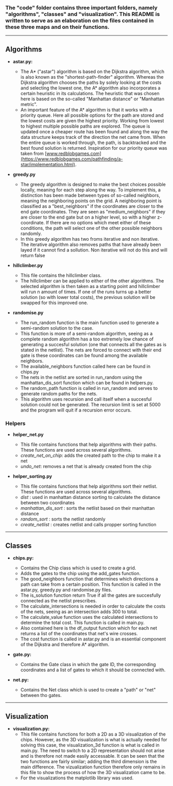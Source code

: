 ### The "code" folder contains three important folders, namely "algorithms", "classes" and "visualization". This README is written to serve as an elaboration on the files contained in these three maps and on their functions.

--------------------------------------------------
## Algorithms
- **astar.py:**
    - The A* ("astar") algorithm is based on the Dijkstra algorithm, which is also known as the "shortest-path-finder" algorithm.  Whereas the Dijkstra algorithm chooses the paths by solely looking at the costs and selecting the lowest one, the A* algorithm also incorporates a certain heuristic in its calculations.  The heuristic that was chosen here is based on the so-called "Manhattan distance" or "Manhattan metric".  
    - An important feature of the A* algorithm is that it works with a priority queue.  Here all possible options for the path are stored and the lowest costs are given the highest priority. Working from lowest to highest multiple possible paths are explored.  The queue is updated once a cheaper route has been found and along the way the data structure keeps track of the direction the net came from.  When the entire queue is worked through, the path, is backtracked and the best found solution is returned.  Inspiration for our priority queue was taken from [www.redblobgames.com](https://www.redblobgames.com/pathfinding/a-star/implementation.html).

- **greedy.py**
    - The greedy algorithm is designed to make the best choices possible locally, meaning for each step along the way.  To implement this, a distinction has been made between types of so-called neighbors, meaning the neighboring points on the grid.  A neighboring point is classified as a "best_neighbors" if the coordinates are closer to the end gate coordinates.  They are seen as "medium_neighbors" if they are closer to the end gate but on a higher level, so with a higher z-coordinate.  If there are no options which meet either of these conditions, the path will select one of the other possible neighbors randomly. 
    - In this greedy algorithm has two froms iterative and non iterative. The iterative algorithm also removes paths that have already been layed if it cannot find a sollution. Non iterative will not do this and will return false

- **hillclimber.py**
    - This file contains the hillclimber class.
    - The hillclimber can be applied to either of the other algorithms.  The selected algorithm is then taken as a starting point and hillclimber will run n amount of times.  If one of the runs turns up a better solution (so with lower total costs), the previous solution will be swapped for this improved one. 

- **randomise.py**
    - The run_random function is the main function used to generate a semi-random solution to the case.
    - This function is more of a semi-random algorithm, seeing as a complete random algorithm has a too extremely low chance of generating a succesful solution (one that connects all the gates as is stated in the netlist).  The nets are forced to connect with their end gate is these coordinates can be found among the available neighbors.
    - The available_neighbors function called here can be found in chips.py
    - The nets in the netlist are sorted in run_random using the manhattan_dis_sort function which can be found in helpers.py.
    - The random_path function is called in run_random and serves to generate random paths for the nets.
    - This algorithm uses recursion and call itself when a succesful solution could not be generated.  The recursion limit is set at 5000 and the program will quit if a recursion error occurs.



### Helpers
- **helper_net.py**
    - This file contains functions that help algorithms with their paths. These functions are used across several algorithms.
    - *create_net_on_chip*: adds the created path to the chip to make it a net
    - *undo_net*: removes a net that is already created from the chip


- **helper_sorting.py**
    - This file contains functions that help algorithms sort their netlist. These functions are used across several algorithms.
    - *dist* : used in manhattan distance sorting to calculate the distance between two coordinates
    - *manhattan_dis_sort* : sorts the netlist based on their manhattan distance
    - *random_sort* : sorts the netlist randomly
    - *create_netlist* : creates netlist and calls propper sorting function

--------------------------------------------------

## Classes 
- **chips.py:**
    - Contains the Chip class which is used to create a grid.
    - Adds the gates to the chip using the add_gates function.
    - The good_neighbors function that determines which directions a path can take from a certain position.  This function is called in the astar.py, greedy.py and randomise.py files.
    - The is_solution function return True if all the gates are succesfully connected as the netlist prescribes. 
    - The calculate_intersections is needed in order to calculate the costs of the nets, seeing as an intersection adds 300 to total.
    - The calculate_value function uses the calculated intersections to determine the total cost. This function is called in main.py. 
    - Also contained here is the df_output function which for each net returns a list of the coordinates that net's wire crosses.
    - The cost function is called in astar.py and is an essential component of the Dijkstra and therefore A* algorithm.

- **gate.py:**
    - Contains the Gate class in which the gate ID, the corresponding coordinates and a list of gates to which it should be connected with.

- **net.py:**
    - Contains the Net class which is used to create a "path" or "net" between tho gates.


--------------------------------------------------
## Visualization
- **visualization.py:**
    - This file contains functions for both a 2D as a 3D visualization of the chips.  However, as the 3D visualization is what is actually needed for solving this case, the visualization_3d function is what is called in main.py.  The need to switch to a 2D representation should not arise and is therefore not made easily accessable.  It can be seen that the two functions are fairly similar; adding the third dimension is the main difference.  The vizualization function therefore only remains in this file to show the process of how the 3D visualization came to be.
    - For the visualizations the matplotlib library was used. 